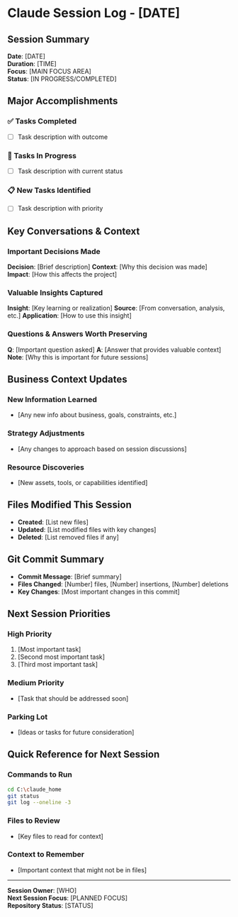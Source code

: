 # Claude Session Log - [DATE]

## Session Summary
**Date**: [DATE]  
**Duration**: [TIME]  
**Focus**: [MAIN FOCUS AREA]  
**Status**: [IN PROGRESS/COMPLETED]

## Major Accomplishments
### ✅ Tasks Completed
- [ ] Task description with outcome

### 🔄 Tasks In Progress
- [ ] Task description with current status

### 📋 New Tasks Identified
- [ ] Task description with priority

## Key Conversations & Context

### Important Decisions Made
**Decision**: [Brief description]
**Context**: [Why this decision was made]
**Impact**: [How this affects the project]

### Valuable Insights Captured
**Insight**: [Key learning or realization]
**Source**: [From conversation, analysis, etc.]
**Application**: [How to use this insight]

### Questions & Answers Worth Preserving
**Q**: [Important question asked]
**A**: [Answer that provides valuable context]
**Note**: [Why this is important for future sessions]

## Business Context Updates
### New Information Learned
- [Any new info about business, goals, constraints, etc.]

### Strategy Adjustments
- [Any changes to approach based on session discussions]

### Resource Discoveries
- [New assets, tools, or capabilities identified]

## Files Modified This Session
- **Created**: [List new files]
- **Updated**: [List modified files with key changes]
- **Deleted**: [List removed files if any]

## Git Commit Summary
- **Commit Message**: [Brief summary]
- **Files Changed**: [Number] files, [Number] insertions, [Number] deletions
- **Key Changes**: [Most important changes in this commit]

## Next Session Priorities
### High Priority
1. [Most important task]
2. [Second most important task]
3. [Third most important task]

### Medium Priority
- [Task that should be addressed soon]

### Parking Lot
- [Ideas or tasks for future consideration]

## Quick Reference for Next Session
### Commands to Run
```bash
cd C:\claude_home
git status
git log --oneline -3
```

### Files to Review
- [Key files to read for context]

### Context to Remember
- [Important context that might not be in files]

---
**Session Owner**: [WHO]  
**Next Session Focus**: [PLANNED FOCUS]  
**Repository Status**: [STATUS]